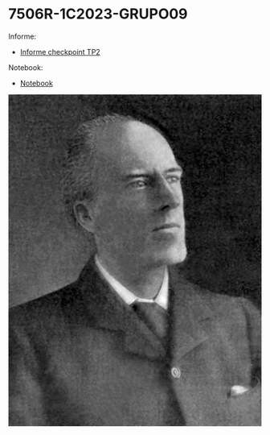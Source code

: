 # 7506R-1C2023-GRUPO09
Informe:
- [Informe checkpoint TP2](informe/7506R_TP2_GRUPO09_CHP1_REPORTE.pdf)

Notebook:
- [Notebook](7506R-1C2023-TP2-GRUPO09-CHP01.ipynb)


![Karl Pearson](informe/images/Karl_Pearson.jpg) 
